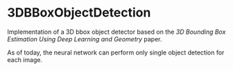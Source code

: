 # 3DBBoxObjectDetection

Implementation of a 3D bbox object detector based on the _3D Bounding Box Estimation Using Deep Learning and Geometry_ paper.

As of today, the neural network can perform only single object detection for each image.
